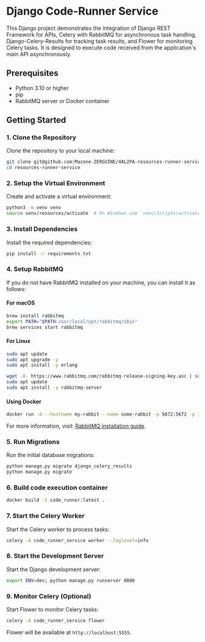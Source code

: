 
# Django Code-Runner Service

This Django project demonstrates the integration of Django REST Framework for APIs, Celery with RabbitMQ for asynchronous task handling, Django-Celery-Results for tracking task results, and Flower for monitoring Celery tasks. It is designed to execute code received from the application's main API asynchronously.

## Prerequisites

- Python 3.10 or higher
- pip
- RabbitMQ server or Docker container

## Getting Started

### 1. Clone the Repository

Clone the repository to your local machine:

```bash
git clone git@github.com:Mazene-ZERGUINE/4AL2PA-resources-runner-service.git
cd resources-runner-service
```

### 2. Setup the Virtual Environment

Create and activate a virtual environment:

```bash
python3 -m venv venv
source venv/resources/activate  # On Windows use `venv\Scripts\activate`
```

### 3. Install Dependencies

Install the required dependencies:

```bash
pip install -r requirements.txt
```

### 4. Setup RabbitMQ

If you do not have RabbitMQ installed on your machine, you can install it as follows:

#### For macOS

```bash
brew install rabbitmq
export PATH="$PATH:/usr/local/opt/rabbitmq/sbin"
brew services start rabbitmq
```

#### For Linux

```bash
sudo apt update
sudo apt upgrade -y
sudo apt install -y erlang

wget -O- https://www.rabbitmq.com/rabbitmq-release-signing-key.asc | sudo gpg --dearmor -o /usr/share/keyrings/rabbitmq-archive-keyring.gpg
sudo apt update
sudo apt install -y rabbitmq-server
```

#### Using Docker

```bash
docker run -d --hostname my-rabbit --name some-rabbit -p 5672:5672 -p 15672:15672 rabbitmq:3-management
```

For more information, visit: [RabbitMQ installation guide](https://www.rabbitmq.com/download.html).

### 5. Run Migrations

Run the initial database migrations:

```bash
python manage.py migrate django_celery_results
python manage.py migrate
```

### 6. Build code execution container

```bash
docker build -t code_runner:latest .
```

### 7. Start the Celery Worker

Start the Celery worker to process tasks:

```bash
celery -A code_runner_service worker --loglevel=info
```

### 8. Start the Development Server

Start the Django development server:

```bash
export ENV=dev; python manage.py runserver 8080
```

### 9. Monitor Celery (Optional)

Start Flower to monitor Celery tasks:

```bash
celery -A code_runner_service flower
```

Flower will be available at `http://localhost:5555`.

